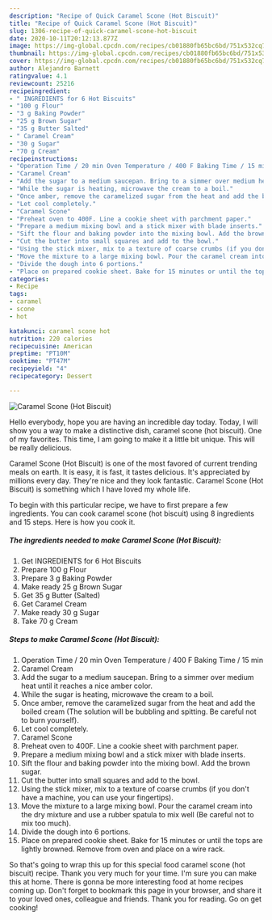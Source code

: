 ```yaml
---
description: "Recipe of Quick Caramel Scone (Hot Biscuit)"
title: "Recipe of Quick Caramel Scone (Hot Biscuit)"
slug: 1306-recipe-of-quick-caramel-scone-hot-biscuit
date: 2020-10-11T20:12:13.877Z
image: https://img-global.cpcdn.com/recipes/cb01880fb65bc6bd/751x532cq70/caramel-scone-hot-biscuit-recipe-main-photo.jpg
thumbnail: https://img-global.cpcdn.com/recipes/cb01880fb65bc6bd/751x532cq70/caramel-scone-hot-biscuit-recipe-main-photo.jpg
cover: https://img-global.cpcdn.com/recipes/cb01880fb65bc6bd/751x532cq70/caramel-scone-hot-biscuit-recipe-main-photo.jpg
author: Alejandro Barnett
ratingvalue: 4.1
reviewcount: 25216
recipeingredient:
- " INGREDIENTS for 6 Hot Biscuits"
- "100 g Flour"
- "3 g Baking Powder"
- "25 g Brown Sugar"
- "35 g Butter Salted"
- " Caramel Cream"
- "30 g Sugar"
- "70 g Cream"
recipeinstructions:
- "Operation Time / 20 min Oven Temperature / 400 F Baking Time / 15 min"
- "Caramel Cream"
- "Add the sugar to a medium saucepan. Bring to a simmer over medium heat until it reaches a nice amber color."
- "While the sugar is heating, microwave the cream to a boil."
- "Once amber, remove the caramelized sugar from the heat and add the boiled cream (The solution will be bubbling and spitting. Be careful not to burn yourself)."
- "Let cool completely."
- "Caramel Scone"
- "Preheat oven to 400F. Line a cookie sheet with parchment paper."
- "Prepare a medium mixing bowl and a stick mixer with blade inserts."
- "Sift the flour and baking powder into the mixing bowl. Add the brown sugar."
- "Cut the butter into small squares and add to the bowl."
- "Using the stick mixer, mix to a texture of coarse crumbs (if you don&#39;t have a machine, you can use your fingertips)."
- "Move the mixture to a large mixing bowl. Pour the caramel cream into the dry mixture and use a rubber spatula to mix well (Be careful not to mix too much)."
- "Divide the dough into 6 portions."
- "Place on prepared cookie sheet. Bake for 15 minutes or until the tops are lightly browned. Remove from oven and place on a wire rack."
categories:
- Recipe
tags:
- caramel
- scone
- hot

katakunci: caramel scone hot 
nutrition: 220 calories
recipecuisine: American
preptime: "PT10M"
cooktime: "PT47M"
recipeyield: "4"
recipecategory: Dessert

---
```



![Caramel Scone (Hot Biscuit)](https://img-global.cpcdn.com/recipes/cb01880fb65bc6bd/751x532cq70/caramel-scone-hot-biscuit-recipe-main-photo.jpg)

Hello everybody, hope you are having an incredible day today. Today, I will show you a way to make a distinctive dish, caramel scone (hot biscuit). One of my favorites. This time, I am going to make it a little bit unique. This will be really delicious.



Caramel Scone (Hot Biscuit) is one of the most favored of current trending meals on earth. It is easy, it is fast, it tastes delicious. It's appreciated by millions every day. They're nice and they look fantastic. Caramel Scone (Hot Biscuit) is something which I have loved my whole life.


To begin with this particular recipe, we have to first prepare a few ingredients. You can cook caramel scone (hot biscuit) using 8 ingredients and 15 steps. Here is how you cook it.

<!--inarticleads1-->

##### The ingredients needed to make Caramel Scone (Hot Biscuit):

1. Get  INGREDIENTS for 6 Hot Biscuits
1. Prepare 100 g Flour
1. Prepare 3 g Baking Powder
1. Make ready 25 g Brown Sugar
1. Get 35 g Butter (Salted)
1. Get  Caramel Cream
1. Make ready 30 g Sugar
1. Take 70 g Cream




<!--inarticleads2-->

##### Steps to make Caramel Scone (Hot Biscuit):

1. Operation Time / 20 min Oven Temperature / 400 F Baking Time / 15 min
1. Caramel Cream
1. Add the sugar to a medium saucepan. Bring to a simmer over medium heat until it reaches a nice amber color.
1. While the sugar is heating, microwave the cream to a boil.
1. Once amber, remove the caramelized sugar from the heat and add the boiled cream (The solution will be bubbling and spitting. Be careful not to burn yourself).
1. Let cool completely.
1. Caramel Scone
1. Preheat oven to 400F. Line a cookie sheet with parchment paper.
1. Prepare a medium mixing bowl and a stick mixer with blade inserts.
1. Sift the flour and baking powder into the mixing bowl. Add the brown sugar.
1. Cut the butter into small squares and add to the bowl.
1. Using the stick mixer, mix to a texture of coarse crumbs (if you don&#39;t have a machine, you can use your fingertips).
1. Move the mixture to a large mixing bowl. Pour the caramel cream into the dry mixture and use a rubber spatula to mix well (Be careful not to mix too much).
1. Divide the dough into 6 portions.
1. Place on prepared cookie sheet. Bake for 15 minutes or until the tops are lightly browned. Remove from oven and place on a wire rack.




So that's going to wrap this up for this special food caramel scone (hot biscuit) recipe. Thank you very much for your time. I'm sure you can make this at home. There is gonna be more interesting food at home recipes coming up. Don't forget to bookmark this page in your browser, and share it to your loved ones, colleague and friends. Thank you for reading. Go on get cooking!
